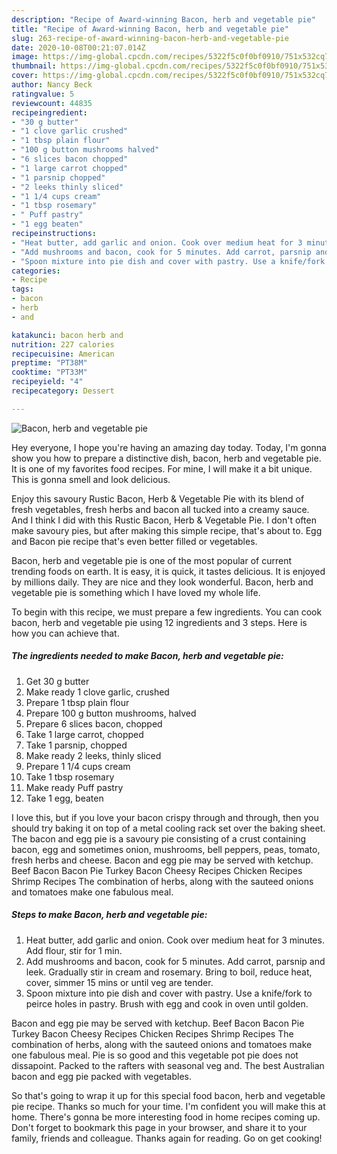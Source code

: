 ```yaml
---
description: "Recipe of Award-winning Bacon, herb and vegetable pie"
title: "Recipe of Award-winning Bacon, herb and vegetable pie"
slug: 263-recipe-of-award-winning-bacon-herb-and-vegetable-pie
date: 2020-10-08T00:21:07.014Z
image: https://img-global.cpcdn.com/recipes/5322f5c0f0bf0910/751x532cq70/bacon-herb-and-vegetable-pie-recipe-main-photo.jpg
thumbnail: https://img-global.cpcdn.com/recipes/5322f5c0f0bf0910/751x532cq70/bacon-herb-and-vegetable-pie-recipe-main-photo.jpg
cover: https://img-global.cpcdn.com/recipes/5322f5c0f0bf0910/751x532cq70/bacon-herb-and-vegetable-pie-recipe-main-photo.jpg
author: Nancy Beck
ratingvalue: 5
reviewcount: 44835
recipeingredient:
- "30 g butter"
- "1 clove garlic crushed"
- "1 tbsp plain flour"
- "100 g button mushrooms halved"
- "6 slices bacon chopped"
- "1 large carrot chopped"
- "1 parsnip chopped"
- "2 leeks thinly sliced"
- "1 1/4 cups cream"
- "1 tbsp rosemary"
- " Puff pastry"
- "1 egg beaten"
recipeinstructions:
- "Heat butter, add garlic and onion. Cook over medium heat for 3 minutes. Add flour, stir for 1 min."
- "Add mushrooms and bacon, cook for 5 minutes. Add carrot, parsnip and leek. Gradually stir in cream and rosemary. Bring to boil, reduce heat, cover, simmer 15 mins or until veg are tender."
- "Spoon mixture into pie dish and cover with pastry. Use a knife/fork to peirce holes in pastry. Brush with egg and cook in oven until golden."
categories:
- Recipe
tags:
- bacon
- herb
- and

katakunci: bacon herb and 
nutrition: 227 calories
recipecuisine: American
preptime: "PT38M"
cooktime: "PT33M"
recipeyield: "4"
recipecategory: Dessert

---
```



![Bacon, herb and vegetable pie](https://img-global.cpcdn.com/recipes/5322f5c0f0bf0910/751x532cq70/bacon-herb-and-vegetable-pie-recipe-main-photo.jpg)

Hey everyone, I hope you're having an amazing day today. Today, I'm gonna show you how to prepare a distinctive dish, bacon, herb and vegetable pie. It is one of my favorites food recipes. For mine, I will make it a bit unique. This is gonna smell and look delicious.

Enjoy this savoury Rustic Bacon, Herb &amp; Vegetable Pie with its blend of fresh vegetables, fresh herbs and bacon all tucked into a creamy sauce. And I think I did with this Rustic Bacon, Herb &amp; Vegetable Pie. I don&#39;t often make savoury pies, but after making this simple recipe, that&#39;s about to. Egg and Bacon pie recipe that&#39;s even better filled or vegetables.

Bacon, herb and vegetable pie is one of the most popular of current trending foods on earth. It is easy, it is quick, it tastes delicious. It is enjoyed by millions daily. They are nice and they look wonderful. Bacon, herb and vegetable pie is something which I have loved my whole life.


To begin with this recipe, we must prepare a few ingredients. You can cook bacon, herb and vegetable pie using 12 ingredients and 3 steps. Here is how you can achieve that.

<!--inarticleads1-->

##### The ingredients needed to make Bacon, herb and vegetable pie:

1. Get 30 g butter
1. Make ready 1 clove garlic, crushed
1. Prepare 1 tbsp plain flour
1. Prepare 100 g button mushrooms, halved
1. Prepare 6 slices bacon, chopped
1. Take 1 large carrot, chopped
1. Take 1 parsnip, chopped
1. Make ready 2 leeks, thinly sliced
1. Prepare 1 1/4 cups cream
1. Take 1 tbsp rosemary
1. Make ready  Puff pastry
1. Take 1 egg, beaten


I love this, but if you love your bacon crispy through and through, then you should try baking it on top of a metal cooling rack set over the baking sheet. The bacon and egg pie is a savoury pie consisting of a crust containing bacon, egg and sometimes onion, mushrooms, bell peppers, peas, tomato, fresh herbs and cheese. Bacon and egg pie may be served with ketchup. Beef Bacon Bacon Pie Turkey Bacon Cheesy Recipes Chicken Recipes Shrimp Recipes The combination of herbs, along with the sauteed onions and tomatoes make one fabulous meal. 

<!--inarticleads2-->

##### Steps to make Bacon, herb and vegetable pie:

1. Heat butter, add garlic and onion. Cook over medium heat for 3 minutes. Add flour, stir for 1 min.
1. Add mushrooms and bacon, cook for 5 minutes. Add carrot, parsnip and leek. Gradually stir in cream and rosemary. Bring to boil, reduce heat, cover, simmer 15 mins or until veg are tender.
1. Spoon mixture into pie dish and cover with pastry. Use a knife/fork to peirce holes in pastry. Brush with egg and cook in oven until golden.


Bacon and egg pie may be served with ketchup. Beef Bacon Bacon Pie Turkey Bacon Cheesy Recipes Chicken Recipes Shrimp Recipes The combination of herbs, along with the sauteed onions and tomatoes make one fabulous meal. Pie is so good and this vegetable pot pie does not dissapoint. Packed to the rafters with seasonal veg and. The best Australian bacon and egg pie packed with vegetables. 

So that's going to wrap it up for this special food bacon, herb and vegetable pie recipe. Thanks so much for your time. I'm confident you will make this at home. There's gonna be more interesting food in home recipes coming up. Don't forget to bookmark this page in your browser, and share it to your family, friends and colleague. Thanks again for reading. Go on get cooking!
